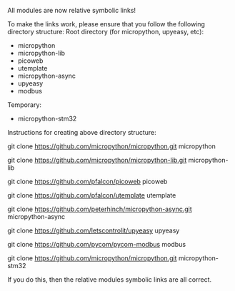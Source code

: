 All modules are now relative symbolic links!

To make the links work, please ensure that you follow the following directory structure:
Root directory (for micropython, upyeasy, etc):
- micropython
- micropython-lib
- picoweb
- utemplate
- micropython-async
- upyeasy
- modbus

Temporary:
- micropython-stm32


Instructions for creating above directory structure:

git clone https://github.com/micropython/micropython.git micropython

git clone https://github.com/micropython/micropython-lib.git micropython-lib

git clone https://github.com/pfalcon/picoweb picoweb

git clone https://github.com/pfalcon/utemplate utemplate

git clone https://github.com/peterhinch/micropython-async.git micropython-async

git clone https://github.com/letscontrolit/upyeasy upyeasy

git clone https://github.com/pycom/pycom-modbus modbus

git clone https://github.com/micropython/micropython.git micropython-stm32


If you do this, then the relative modules symbolic links are all correct.
